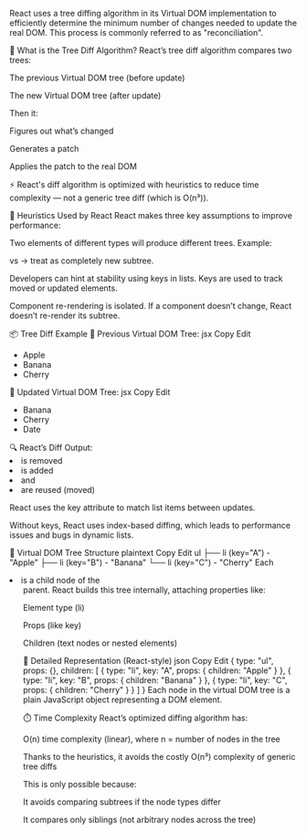 React uses a tree diffing algorithm in its Virtual DOM implementation to efficiently determine the minimum number of changes needed to update the real DOM. This process is commonly referred to as "reconciliation".

🧠 What is the Tree Diff Algorithm?
React’s tree diff algorithm compares two trees:

The previous Virtual DOM tree (before update)

The new Virtual DOM tree (after update)

Then it:

Figures out what’s changed

Generates a patch

Applies the patch to the real DOM

⚡ React's diff algorithm is optimized with heuristics to reduce time complexity — not a generic tree diff (which is O(n³)).

🎯 Heuristics Used by React
React makes three key assumptions to improve performance:

Two elements of different types will produce different trees.
Example: <div> vs <span> → treat as completely new subtree.

Developers can hint at stability using keys in lists.
Keys are used to track moved or updated elements.

Component re-rendering is isolated.
If a component doesn’t change, React doesn’t re-render its subtree.

📦 Tree Diff Example
🧱 Previous Virtual DOM Tree:
jsx
Copy
Edit
<ul>
  <li key="A">Apple</li>
  <li key="B">Banana</li>
  <li key="C">Cherry</li>
</ul>
🔁 Updated Virtual DOM Tree:
jsx
Copy
Edit
<ul>
  <li key="B">Banana</li>
  <li key="C">Cherry</li>
  <li key="D">Date</li>
</ul>
🔍 React’s Diff Output:
<li key="A"> is removed

<li key="D"> is added

<li key="B"> and <li key="C"> are reused (moved)

React uses the key attribute to match list items between updates.

Without keys, React uses index-based diffing, which leads to performance issues and bugs in dynamic lists.

🌳 Virtual DOM Tree Structure
plaintext
Copy
Edit
ul
├── li (key="A") - "Apple"
├── li (key="B") - "Banana"
└── li (key="C") - "Cherry"
Each <li> is a child node of the <ul> parent. React builds this tree internally, attaching properties like:

Element type (li)

Props (like key)

Children (text nodes or nested elements)

🔎 Detailed Representation (React-style)
json
Copy
Edit
{
  type: "ul",
  props: {},
  children: [
    {
      type: "li",
      key: "A",
      props: { children: "Apple" }
    },
    {
      type: "li",
      key: "B",
      props: { children: "Banana" }
    },
    {
      type: "li",
      key: "C",
      props: { children: "Cherry" }
    }
  ]
}
Each node in the virtual DOM tree is a plain JavaScript object representing a DOM element.

⏱️ Time Complexity
React’s optimized diffing algorithm has:

O(n) time complexity (linear), where n = number of nodes in the tree

Thanks to the heuristics, it avoids the costly O(n³) complexity of generic tree diffs

This is only possible because:

It avoids comparing subtrees if the node types differ

It compares only siblings (not arbitrary nodes across the tree)